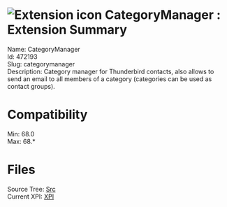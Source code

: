 # ![Extension icon](https://addons.thunderbird.net/user-media/addon_icons/472/472193-64.png?modified=1568819864) CategoryManager : Extension Summary

Name: CategoryManager  
Id: 472193  
Slug: categorymanager  
Description: Category manager for Thunderbird contacts, also allows to send an email to all members of a category (categories can be used as contact groups).
  

# Compatibility
Min: 68.0  
Max: 68.*  

# Files

Source Tree: [Src](C:/Dev/Thunderbird/ThunderKdB/xall/x68/472193-categorymanager/src)  
Current XPI: [XPI](C:/Dev/Thunderbird/ThunderKdB/xall/x68/472193-categorymanager/xpi)  



